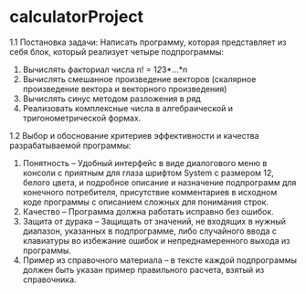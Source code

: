 # calculatorProject
1.1	Постановка задачи:
Написать программу, которая представляет из себя блок, который реализует четыре подпрограммы:
1.	Вычислять факториал числа n! = 1*2*3*…*n
2.	Вычислять смешанное произведение векторов (скалярное произведение вектора и векторного произведения)
3.	Вычислять синус методом разложения в ряд
4.	Реализовать комплексные числа в алгебраической и тригонометрической формах. 

1.2	Выбор и обоснование критериев эффективности и качества разрабатываемой программы:
1.	Понятность – Удобный интерфейс в виде диалогового меню в консоли с приятным для глаза шрифтом System с размером 12, белого цвета, и подробное описание и назначение подпрограмм для конечного потребителя, присутствие комментариев в исходном коде программы с описанием сложных для понимания строк.
2.	Качество – Программа должна работать исправно без ошибок.
3.	Защита от дурака – Защищать от значений, не входящих в нужный диапазон, указанных в подпрограмме, либо случайного ввода с клавиатуры во избежание ошибок и непреднамеренного выхода из программы.
4.	Пример из справочного материала – в тексте каждой подпрограммы должен быть указан пример правильного расчета, взятый из справочника.
